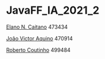 # JavaFF_IA_2021_2


[Elano N. Caitano](https://github.com/elanonc) 473434

[João Victor Aquino](https://github.com/jvac99) 470914

[Roberto Coutinho](https://github.com/RobertoCoutinho) 499484
